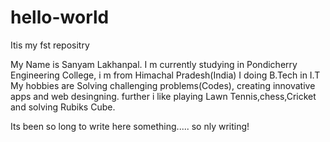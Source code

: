 # hello-world
Itis my fst repositry

My Name is Sanyam Lakhanpal. I m currently studying in Pondicherry Engineering College, i m from Himachal Pradesh(India)
I doing B.Tech in I.T
My hobbies are  Solving challenging problems(Codes), creating innovative apps and web desingning. further i like playing Lawn Tennis,chess,Cricket and solving Rubiks Cube.



Its been so long to write here something..... so nly writing!
